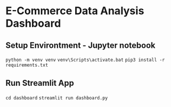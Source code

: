 # E-Commerce Data Analysis Dashboard

## Setup Environtment - Jupyter notebook

`python -m venv venv`
`venv\Scripts\activate.bat`
`pip3 install -r requirements.txt`

## Run Streamlit App

`cd dashboard`
`streamlit run dashboard.py`
